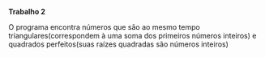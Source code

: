**Trabalho 2**

O programa encontra números que são ao mesmo tempo triangulares(correspondem à uma soma dos primeiros números inteiros) e quadrados perfeitos(suas raízes quadradas são números inteiros)